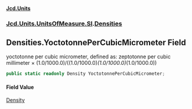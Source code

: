 #### [Jcd.Units](index.md 'index')
### [Jcd.Units.UnitsOfMeasure.SI](Jcd.Units.UnitsOfMeasure.SI.md 'Jcd.Units.UnitsOfMeasure.SI').[Densities](Densities.md 'Jcd.Units.UnitsOfMeasure.SI.Densities')

## Densities.YoctotonnePerCubicMicrometer Field

yoctotonne per cubic micrometer, defined as: zeptotonne per cubic millimeter × (1.0/1000.0)/((1.0/1000.0)*(1.0/1000.0)*(1.0/1000.0))

```csharp
public static readonly Density YoctotonnePerCubicMicrometer;
```

#### Field Value
[Density](Density.md 'Jcd.Units.UnitTypes.Density')